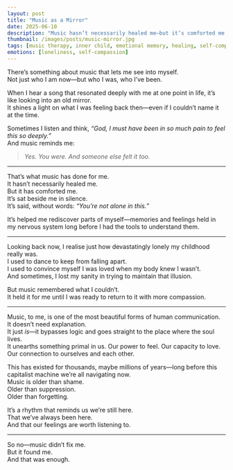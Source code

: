 ```yaml
---
layout: post
title: "Music as a Mirror"
date: 2025-06-10
description: "Music hasn’t necessarily healed me—but it’s comforted me, remembered me, and helped me rediscover parts of my soul I didn’t know were still alive."
thumbnail: /images/posts/music-mirror.jpg
tags: [music therapy, inner child, emotional memory, healing, self-compassion, loneliness, nervous system]
emotions: [loneliness, self-compassion]
---
```


There’s something about music that lets me see into myself.  
Not just who I am now—but who I was, who I’ve been.  

When I hear a song that resonated deeply with me at one point in life, it’s like looking into an old mirror.  
It shines a light on what I was feeling back then—even if I couldn’t name it at the time.

Sometimes I listen and think, *“God, I must have been in so much pain to feel this so deeply.”*  
And music reminds me:  
> *Yes. You were. And someone else felt it too.*  

---

That’s what music has done for me.  
It hasn’t necessarily healed me.  
But it has comforted me.  
It’s sat beside me in silence.  
It’s said, without words: *“You’re not alone in this.”*

It’s helped me rediscover parts of myself—memories and feelings held in my nervous system long before I had the tools to understand them.

---

Looking back now, I realise just how devastatingly lonely my childhood really was.  
I used to dance to keep from falling apart.  
I used to convince myself I was loved when my body knew I wasn’t.  
And sometimes, I lost my sanity in trying to maintain that illusion.

But music remembered what I couldn’t.  
It held it for me until I was ready to return to it with more compassion.

---

Music, to me, is one of the most beautiful forms of human communication.  
It doesn’t need explanation.  
It just *is*—it bypasses logic and goes straight to the place where the soul lives.  
It unearths something primal in us. Our power to feel. Our capacity to love. Our connection to ourselves and each other.

This has existed for thousands, maybe millions of years—long before this capitalist machine we’re all navigating now.  
Music is older than shame.  
Older than suppression.  
Older than forgetting.

It’s a rhythm that reminds us we’re still here.  
That we’ve always been here.  
And that our feelings are worth listening to.

---

So no—music didn’t fix me.  
But it found me.  
And that was enough.
